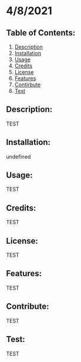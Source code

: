 # 4/8/2021

## Table of Contents:
  1. [Description](#description)
  2. [Installation](#installation)
  3. [Usage](#usage)
  4. [Credits](#credits)
  5. [License](#license)
  6. [Features](#features)
  7. [Contirbute](#contribute)
  8. [Test](#test)

## Description:
TEST

## Installation:
undefined

## Usage:
TEST

## Credits:
TEST

## License:
TEST

## Features:
TEST

## Contribute:
TEST

## Test:
TEST

